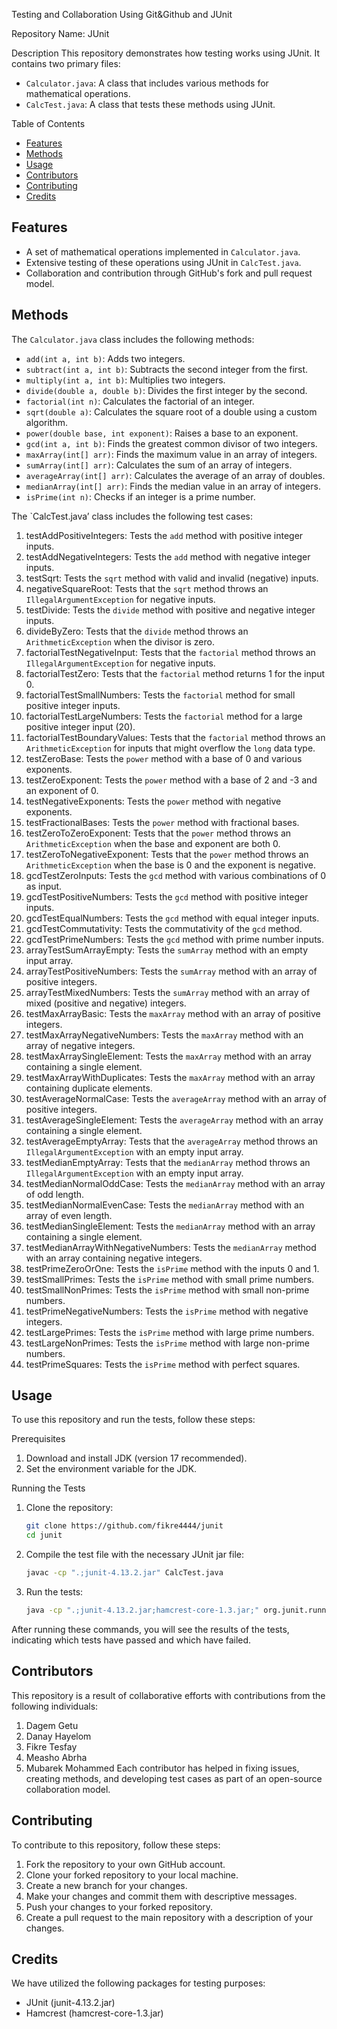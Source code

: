 Testing and Collaboration Using Git&Github and JUnit

Repository Name: JUnit

Description
This repository demonstrates how testing works using JUnit. It contains two primary files:
- `Calculator.java`: A class that includes various methods for mathematical operations.
- `CalcTest.java`: A class that tests these methods using JUnit.

Table of Contents
- [Features](#features)
- [Methods](#methods)
- [Usage](#usage)
- [Contributors](#contributors)
- [Contributing](#contributing)
- [Credits](#credits)

## Features
- A set of mathematical operations implemented in `Calculator.java`.
- Extensive testing of these operations using JUnit in `CalcTest.java`.
- Collaboration and contribution through GitHub's fork and pull request model.

## Methods
The `Calculator.java` class includes the following methods:
- `add(int a, int b)`: Adds two integers.
- `subtract(int a, int b)`: Subtracts the second integer from the first.
- `multiply(int a, int b)`: Multiplies two integers.
- `divide(double a, double b)`: Divides the first integer by the second.
- `factorial(int n)`: Calculates the factorial of an integer.
- `sqrt(double a)`: Calculates the square root of a double using a custom algorithm.
- `power(double base, int exponent)`: Raises a base to an exponent.
- `gcd(int a, int b)`: Finds the greatest common divisor of two integers.
- `maxArray(int[] arr)`: Finds the maximum value in an array of integers.
- `sumArray(int[] arr)`: Calculates the sum of an array of integers.
- `averageArray(int[] arr)`: Calculates the average of an array of doubles.
- `medianArray(int[] arr)`: Finds the median value in an array of integers.
- `isPrime(int n)`: Checks if an integer is a prime number.

The `CalcTest.java’ class includes the following test cases:
1. testAddPositiveIntegers: Tests the `add` method with positive integer inputs.
2. testAddNegativeIntegers: Tests the `add` method with negative integer inputs.
3. testSqrt: Tests the `sqrt` method with valid and invalid (negative) inputs.
4. negativeSquareRoot: Tests that the `sqrt` method throws an `IllegalArgumentException` for negative inputs.
5. testDivide: Tests the `divide` method with positive and negative integer inputs.
6. divideByZero: Tests that the `divide` method throws an `ArithmeticException` when the divisor is zero.
7. factorialTestNegativeInput: Tests that the `factorial` method throws an `IllegalArgumentException` for negative inputs.
8. factorialTestZero: Tests that the `factorial` method returns 1 for the input 0.
9. factorialTestSmallNumbers: Tests the `factorial` method for small positive integer inputs.
10. factorialTestLargeNumbers: Tests the `factorial` method for a large positive integer input (20).
11. factorialTestBoundaryValues: Tests that the `factorial` method throws an `ArithmeticException` for inputs that might overflow the `long` data type.
12. testZeroBase: Tests the `power` method with a base of 0 and various exponents.
13. testZeroExponent: Tests the `power` method with a base of 2 and -3 and an exponent of 0.
14. testNegativeExponents: Tests the `power` method with negative exponents.
15. testFractionalBases: Tests the `power` method with fractional bases.
16. testZeroToZeroExponent: Tests that the `power` method throws an `ArithmeticException` when the base and exponent are both 0.
17. testZeroToNegativeExponent: Tests that the `power` method throws an `ArithmeticException` when the base is 0 and the exponent is negative.
18. gcdTestZeroInputs: Tests the `gcd` method with various combinations of 0 as input.
19. gcdTestPositiveNumbers: Tests the `gcd` method with positive integer inputs.
20. gcdTestEqualNumbers: Tests the `gcd` method with equal integer inputs.
21. gcdTestCommutativity: Tests the commutativity of the `gcd` method.
22. gcdTestPrimeNumbers: Tests the `gcd` method with prime number inputs.
23. arrayTestSumArrayEmpty: Tests the `sumArray` method with an empty input array.
24. arrayTestPositiveNumbers: Tests the `sumArray` method with an array of positive integers.
25. arrayTestMixedNumbers: Tests the `sumArray` method with an array of mixed (positive and negative) integers.
26. testMaxArrayBasic: Tests the `maxArray` method with an array of positive integers.
27. testMaxArrayNegativeNumbers: Tests the `maxArray` method with an array of negative integers.
28. testMaxArraySingleElement: Tests the `maxArray` method with an array containing a single element.
29. testMaxArrayWithDuplicates: Tests the `maxArray` method with an array containing duplicate elements.
30. testAverageNormalCase: Tests the `averageArray` method with an array of positive integers.
31. testAverageSingleElement: Tests the `averageArray` method with an array containing a single element.
32. testAverageEmptyArray: Tests that the `averageArray` method throws an `IllegalArgumentException` with an empty input array.
33. testMedianEmptyArray: Tests that the `medianArray` method throws an `IllegalArgumentException` with an empty input array.
34. testMedianNormalOddCase: Tests the `medianArray` method with an array of odd length.
35. testMedianNormalEvenCase: Tests the `medianArray` method with an array of even length.
36. testMedianSingleElement: Tests the `medianArray` method with an array containing a single element.
37. testMedianArrayWithNegativeNumbers: Tests the `medianArray` method with an array containing negative integers.
38. testPrimeZeroOrOne: Tests the `isPrime` method with the inputs 0 and 1.
39. testSmallPrimes: Tests the `isPrime` method with small prime numbers.
40. testSmallNonPrimes: Tests the `isPrime` method with small non-prime numbers.
41. testPrimeNegativeNumbers: Tests the `isPrime` method with negative integers.
42. testLargePrimes: Tests the `isPrime` method with large prime numbers.
43. testLargeNonPrimes: Tests the `isPrime` method with large non-prime numbers.
44. testPrimeSquares: Tests the `isPrime` method with perfect squares.

## Usage
To use this repository and run the tests, follow these steps:

Prerequisites
1. Download and install JDK (version 17 recommended).
2. Set the environment variable for the JDK.

Running the Tests
1. Clone the repository:
    ```bash
    git clone https://github.com/fikre4444/junit
    cd junit
    ```
2. Compile the test file with the necessary JUnit jar file:
    ```bash
    javac -cp ".;junit-4.13.2.jar" CalcTest.java
    ```
3. Run the tests:
    ```bash
    java -cp ".;junit-4.13.2.jar;hamcrest-core-1.3.jar;" org.junit.runner.JUnitCore CalcTest
    ```
After running these commands, you will see the results of the tests, indicating which tests have passed and which have failed.

## Contributors
This repository is a result of collaborative efforts with contributions from the following individuals:
1. Dagem Getu
2. Danay Hayelom
3. Fikre Tesfay
4. Measho Abrha
5. Mubarek Mohammed 
Each contributor has helped in fixing issues, creating methods, and developing test cases as part of an open-source collaboration model.

## Contributing
To contribute to this repository, follow these steps:
1. Fork the repository to your own GitHub account.
2. Clone your forked repository to your local machine.
3. Create a new branch for your changes.
4. Make your changes and commit them with descriptive messages.
5. Push your changes to your forked repository.
6. Create a pull request to the main repository with a description of your changes.

## Credits
We have utilized the following packages for testing purposes:
- JUnit (junit-4.13.2.jar)
- Hamcrest (hamcrest-core-1.3.jar)

